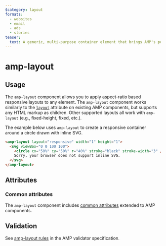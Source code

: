 ```yaml
---
$category: layout
formats:
  - websites
  - email
  - ads
  - stories
teaser:
  text: A generic, multi-purpose container element that brings AMP's powerful layouts to any element.
---
```


<!---
Copyright 2016 The AMP HTML Authors. All Rights Reserved.

Licensed under the Apache License, Version 2.0 (the "License");
you may not use this file except in compliance with the License.
You may obtain a copy of the License at

      http://www.apache.org/licenses/LICENSE-2.0

Unless required by applicable law or agreed to in writing, software
distributed under the License is distributed on an "AS-IS" BASIS,
WITHOUT WARRANTIES OR CONDITIONS OF ANY KIND, either express or implied.
See the License for the specific language governing permissions and
limitations under the License.
-->

# amp-layout <a name="amp-layout"></a>

## Usage

The `amp-layout` component allows you to apply aspect-ratio based responsive
layouts to any element. The `amp-layout` component works similarly to the
[`layout`](https://amp.dev/documentation/guides-and-tutorials/develop/style_and_layout/control_layout#the-layout-attribute)
attribute on existing AMP components, but supports any HTML markup as children.
Other supported layouts all work with `amp-layout` (e.g., fixed-height, fixed,
etc.).

The example below uses `amp-layout` to create a responsive container around a circle
drawn with inline SVG.

```html
<amp-layout layout="responsive" width="1" height="1">
  <svg viewBox="0 0 100 100">
    <circle cx="50%" cy="50%" r="40%" stroke="black" stroke-width="3" />
    Sorry, your browser does not support inline SVG.
  </svg>
</amp-layout>
```

## Attributes

### Common attributes

The `amp-layout` component includes [common attributes](https://amp.dev/documentation/guides-and-tutorials/learn/common_attributes) extended to AMP components.

## Validation

See [amp-layout rules](https://github.com/ampproject/amphtml/blob/master/validator/validator-main.protoascii) in the AMP validator specification.
